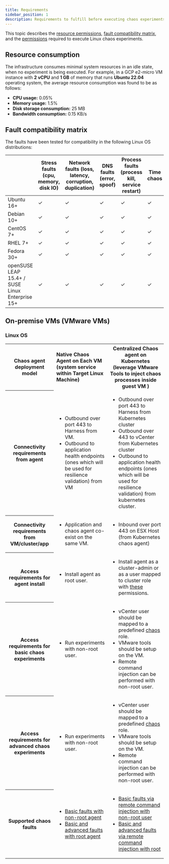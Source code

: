 ```yaml
---
title: Requirements
sidebar_position: 1
description: Requirements to fulfill before executing chaos experiments on Linux OS.
---
```


This topic describes the [resource permissions](#resource-consumption), [fault compatibility matrix](#fault-compatibility-matrix), and the [permissions](#on-premise-vms-vmware-vms) required to execute Linux chaos experiments.

## Resource consumption

The infrastructure consumes minimal system resources in an idle state, when no experiment is being executed. For example, in a GCP e2-micro VM instance with **2 vCPU** and **1 GB** of memory that runs **Ubuntu 22.04** operating system, the average resource consumption was found to be as follows:

- **CPU usage:** 0.05%
- **Memory usage:** 1.5%
- **Disk storage consumption:** 25 MB
- **Bandwidth consumption:** 0.15 KB/s

## Fault compatibility matrix

The faults have been tested for compatibility in the following Linux OS distributions:

|                                                 | Stress faults (cpu, memory, disk IO) | Network faults (loss, latency, corruption, duplication) | DNS faults (error, spoof) | Process faults (process kill, service restart) | Time chaos | Disk fill |
| ----------------------------------------------- | ------------------------------------ | ------------------------------------------------------- | ------------------------- | ---------------------------------------------- | ---------- | --------- |
| Ubuntu 16+                                      | ✓                                    | ✓                                                       | ✓                         | ✓                                              | ✓          | ✓         |
| Debian 10+                                      | ✓                                    | ✓                                                       | ✓                         | ✓                                              | ✓          | ✓         |
| CentOS 7+                                       | ✓                                    | ✓                                                       | ✓                         | ✓                                              | ✓          | ✓         |
| RHEL 7+                                         | ✓                                    | ✓                                                       | ✓                         | ✓                                              | ✓          | ✓         |
| Fedora 30+                                      | ✓                                    | ✓                                                       | ✓                         | ✓                                              | ✓          | ✓         |
| openSUSE LEAP 15.4+ / SUSE Linux Enterprise 15+ | ✓                                    | ✓                                                       | ✓                         | ✓                                              | ✓          | ✓         |

## On-premise VMs (VMware VMs)

### Linux OS

<table>
<tr>
    <th> Chaos agent deployment model </th>
    <td><b>Native Chaos Agent on Each VM (system service within Target Linux Machine) </b></td>
	<th> Centralized Chaos agent on Kubernetes (leverage VMware Tools to inject chaos processes inside guest VM ) </th>
</tr>
<tr>
    <th> Connectivity requirements from agent </th>
    <td> <ul><li>Outbound over port 443 to Harness from VM. </li>
	<li> Outbound to application health endpoints (ones which will be used for resilience validation) from VM </li></ul></td>
	<td> <ul><li>Outbound over port 443 to Harness from Kubernetes cluster</li>
	<li>Outbound over 443 to vCenter from Kubernetes cluster</li>
	<li>Outbound to application health endpoints (ones which will be used for resilience validation) from kubernetes cluster. </li></ul></td>
</tr>
<tr>
    <th> Connectivity requirements from VM/cluster/app </th>
	<td><ul><li> Application and chaos agent co-exist on the same VM. </li></ul></td>
	<td><ul><li> Inbound over port 443 on ESX Host (from Kubernetes chaos agent) </li></ul></td>
</tr>
<tr>
	<th> Access requirements for agent install </th>
	<td> <ul><li>Install agent as root user. </li></ul> </td>
	<td><ul><li>Install agent as a cluster-admin or as a user mapped to cluster role with <a href="/docs/chaos-engineering/chaos-faults/kubernetes/permissions/Kubernetes%20chaos%20agent%20installation%20access%20requirements"> these</a> permissions. </li></ul></td>
</tr>
<tr>
	<th> Access requirements for basic chaos experiments </th>
	<td> <ul><li>Run experiments with non-root user. </li></ul> </td>
	<td><ul><li>vCenter user should be mapped to a predefined <a href="https://hce-docs.github.io/platform-wise-chaos-info/VMware/vcenter-based-chaos-user-access-requirements.md"> chaos </a> role. </li>
			<li> VMware tools should be setup on the VM. </li>
			<li>Remote command injection can be performed with non-root user. </li></ul></td>
</tr>
<tr>
	<th> Access requirements for advanced chaos experiments </th>
	<td><ul><li>Run experiments with non-root user. </li></ul> </td>
	<td><ul><li>vCenter user should be mapped to a predefined <a href="https://hce-docs.github.io/platform-wise-chaos-info/VMware/vcenter-based-chaos-user-access-requirements.md"> chaos </a> role. </li>
			<li> VMware tools should be setup on the VM. </li>
			<li>Remote command injection can be performed with non-root user. </li></ul></td>
</tr>
<tr>
	<th> Supported chaos faults	</th>
	<td><ul><li> <a href="https://github.com/hce-docs/platform-wise-chaos-info/blob/main/VMware/LinuxOS/basic-chaos-faults-supported-by-linux-infra-running-as-non-root.md"> Basic faults with non-root agent </a> </li>
			<li> <a href="https://github.com/hce-docs/platform-wise-chaos-info/blob/main/VMware/LinuxOS/all-supported-chaos-faults-by-linux-infra-running-as-root.md">Basic and advanced faults with root agent </a></li></ul></td>
	<td><ul><li> <a href= "https://github.com/hce-docs/platform-wise-chaos-info/blob/main/VMware/LinuxOS/basic-chaos-supported-by-kubernetes-infra-performing-remote-command-injection-with-non-root-user.md"> Basic faults via remote command injection with non-root user </a> </li>
			<li> <a href="https://github.com/hce-docs/platform-wise-chaos-info/blob/main/VMware/LinuxOS/all-supported-chaos-faults-by-kubernetes-infra-performing-remote-command-injection-with-root.md">Basic and advanced faults via remote command injection with root </a></li></ul></td>
</tr>
</table>